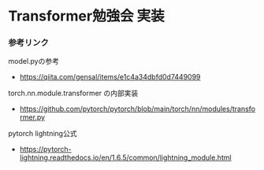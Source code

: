 # Transformer勉強会 実装

### 参考リンク

model.pyの参考
- https://qiita.com/gensal/items/e1c4a34dbfd0d7449099

torch.nn.module.transformer の内部実装
- https://github.com/pytorch/pytorch/blob/main/torch/nn/modules/transformer.py

pytorch lightning公式
- https://pytorch-lightning.readthedocs.io/en/1.6.5/common/lightning_module.html